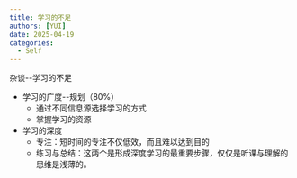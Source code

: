 ```yaml
---
title: 学习的不足
authors: [YUI]
date: 2025-04-19
categories:
  - Self
---
```


杂谈--学习的不足

- 学习的广度--规划（80%）
    - 通过不同信息源选择学习的方式
    - 掌握学习的资源
- 学习的深度
    - 专注：短时间的专注不仅低效，而且难以达到目的
    - 练习与总结：这两个是形成深度学习的最重要步骤，仅仅是听课与理解的思维是浅薄的。


